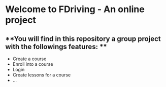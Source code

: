 # **Welcome to FDriving - An online project**
## **You will find in this repository a group project with the followings features: **
- Create a course
- Enroll into a course
- Login
- Create lessons for a course
- ...
